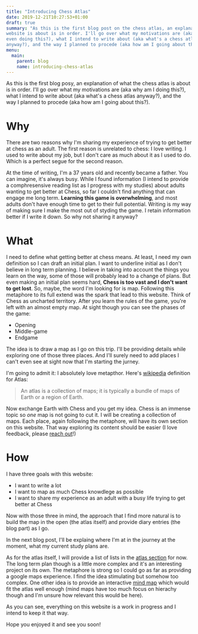 ```yaml
---
title: "Introducing Chess Atlas"
date: 2019-12-21T10:27:53+01:00
draft: true
summary: "As this is the first blog post on the chess atlas, an explanation of what this
website is about is in order. I'll go over what my motivations are (aka why am I
even doing this?), what I intend to write about (aka what's a chess atlas
anyway?), and the way I planned to procede (aka how am I going about this?)."
menu:
  main:
    parent: blog
    name: introducing-chess-atlas
---
```


As this is the first blog posy, an explanation of what the chess atlas is about
is in order. I'll go over what my motivations are (aka why am I  doing this?),
what I intend to write about (aka what's a chess atlas anyway?), and the way I
planned to procede (aka how am I going about this?).

# Why

There are two reasons why I'm sharing my experience of trying to get better at
chess as an adult. The first reason is unrelated to chess: I love writing. I
used to write about my job, but I don't care as much about it as I used to do.
Which is a perfect segue for the second reason. 


At the time of writing, I'm a 37 years old and recently became a father. You can
imagine, it's always busy. While I found information (I intend to provide a
comphresensive reading list as I progress with my studies) about adults wanting
to get better at Chess, so far I couldn't find anything that can engage me long
term. **Learning this game is overwhelming**, and most adults don't have enough
time to get to their full potential. Writing is my way of making sure I make the
most out of styding the game. I retain information better if I write it down. So
why not sharing it anyway?

# What

I need to define what getting better at chess means. At least, I need my own
definition so I can draft an initial plan. I want to underline initial as I
don't believe in long term planning. I believe in taking into account the things
you learn on the way, some of those will probably lead to a change of plans. But
even making an initial plan seems hard,  **Chess is too vast and I don't want to
get lost**. So, maybe, the word I'm looking for is map. Following this metaphore
to its full extend was the spark that lead to this website. Think of Chess as
uncharted territory. After you learn the rules of the game, you're left with an
almost empty map. At sight though you can see the phases of the game:

- Opening
- Middle-game
- Endgame

The idea is to draw a map as I go on this trip. I'll be providing details while
exploring one of those three places. And I'll surely need to add places I can't
even see at sight now that I'm starting the jurney.


I'm going to admit it: I absolutely love metapthor. Here's
[wikipedia](https://en.wikipedia.org/wiki/Atlas) definition for Atlas:

> An atlas is a collection of maps; it is typically a bundle of maps of Earth or
> a region of Earth. 

Now exchange Earth with Chess and you get my idea. Chess is an immense topic so
*one* map is not going to cut it. I will be creating a collection of maps. Each
place, again following the metaphore, will have its own section on this website.
That way exploring its content should be easier (I love feedback, please [reach
out](mailto://hello@chessatlas.net)!)

# How

I have three goals with this website:

- I want to write a lot
- I want to map as much Chess knowdlege as possible
- I want to share my experience as an adult with a busy life trying to get
  better at Chess

Now with those three in mind, the approach that I find more natural is to
build the map in the open (the atlas itself) and provide diary entries (the blog
part) as I go.

In the next blog post, I'll be explaing where I'm at in the journey at the
moment, what my current study plans are. 

As for the atlas itself, I will provide a list of lists in the [atlas
section](/content/atlas/_index.md) for now. The long term plan though is a
little more complex and it's an interesting project on its own. The metaphore is
strong so I could go as far as providing a google maps experience. I find the
idea stimulating but somehow too complex. One other idea is to provide an
interactive [mind map](https://en.wikipedia.org/wiki/Mind_map) which would fit
the atlas well enough (mind maps have too much focus on hierachy though and I'm
unsure how relevant this would be here).


As you can see, everything on this website is a work in progress and I intend to
keep it that way.

Hope you enjoyed it and see you soon!
